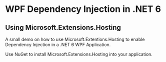 # WPF Dependency Injection in .NET 6

## Using Microsoft.Extensions.Hosting

A small demo on how to use Microsoft.Extentions.Hosting to enable Dependency Injection in a .NET 6 WPF Application.

Use NuGet to install Microsoft.Extensions.Hosting into your application.
